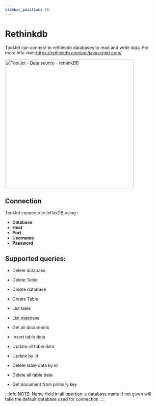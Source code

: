 ```yaml
---
sidebar_position: 26
---
```

# Rethinkdb

ToolJet can connect to rethinkdb databases to read and write data. For more info visit::https://rethinkdb.com/api/javascript/.com/

<img class="screenshot-full" src="/img/datasource-reference/rethink/rethink_auth.png" alt="ToolJet - Data source - rethinkDB" height="420" />

## Connection

ToolJet connects to InfluxDB using :

- **Database**
- **Host**
- **Port**
- **Username** 
- **Password** 


## Supported queries:

- Delete database

- Delete Table

- Create database

- Create Table

- List table

- List database

- Get all documents

- Insert table data

- Update all table data

- Update by id

- Delete table data by id

- Delete all table data

- Get document from primary key

:::info
NOTE: Name field in all opertion is database name if not given will take the default database used for connection.
:::